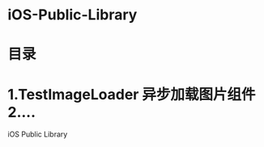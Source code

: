 iOS-Public-Library
==================

目录
==================
1.TestImageLoader 异步加载图片组件
2....
==================
iOS Public Library
